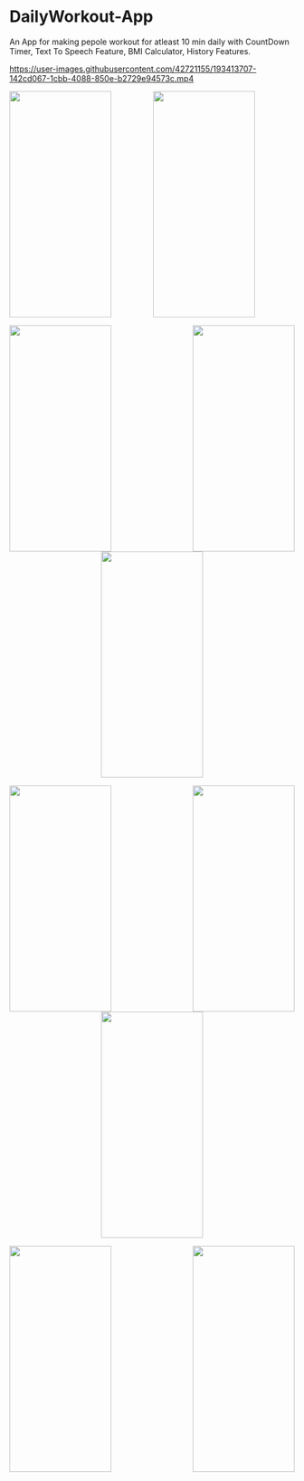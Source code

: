 # DailyWorkout-App
An App for making pepole workout for atleast 10 min daily with CountDown Timer, Text To Speech Feature, BMI Calculator, History Features.



 
 https://user-images.githubusercontent.com/42721155/193413707-142cd067-1cbb-4088-850e-b2729e94573c.mp4
 


<img src="https://user-images.githubusercontent.com/42721155/193413838-b705c79d-0b86-4f35-9dd0-fe02e40427e8.jpeg" align="left" width="180" height="400" />
<p align="center">
  <img width="180" height="400" src="https://user-images.githubusercontent.com/42721155/193413842-2689a200-cc9e-434a-922e-5682ec439ae9.jpeg">
</p>
<img src="https://user-images.githubusercontent.com/42721155/193413849-83c4d62c-6f88-4ac1-8bc4-af54d8784c19.jpeg" align="right" width="180" height="400" />


<img src="https://user-images.githubusercontent.com/42721155/193413755-fecaf194-ba55-4c09-9ba7-f4b814c7b174.jpeg" align="left" width="180" height="400" />
<p align="center">
  <img width="180" height="400" src="https://user-images.githubusercontent.com/42721155/193413779-602bf759-1a53-41cf-b8e3-313258e6a252.jpeg">
</p>
<img src="https://user-images.githubusercontent.com/42721155/193413810-ca10906c-9642-475e-935e-796793c8fa44.jpeg" align="right" width="180" height="400" />



<img src="https://user-images.githubusercontent.com/42721155/193413811-66f9bb60-12ee-4080-9dd3-092c49858e1e.jpeg" align="left" width="180" height="400" />
<p align="center">
  <img width="180" height="400" src="https://user-images.githubusercontent.com/42721155/193413815-f4db99eb-80cd-4878-adef-8cb5215bb2f8.jpeg">
</p>
<img src="https://user-images.githubusercontent.com/42721155/193413837-8c74945b-8743-4a2f-9e27-ae97e86935b7.jpeg" align="right" width="180" height="400" />

<img src="https://user-images.githubusercontent.com/42721155/193413788-be676e94-8fe8-4a90-9f74-3d34253e420e.jpeg" align="left" width="180" height="400" />
